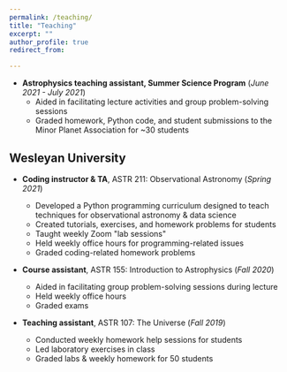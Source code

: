 ```yaml
---
permalink: /teaching/
title: "Teaching"
excerpt: ""
author_profile: true
redirect_from: 

---
```


* **Astrophysics teaching assistant, Summer Science Program** (*June 2021 - July 2021*)
  * Aided in facilitating lecture activities and group problem-solving sessions
  * Graded homework, Python code, and student submissions to the Minor Planet Association for ~30  students

## Wesleyan University

* **Coding instructor & TA**, ASTR 211: Observational Astronomy (*Spring 2021*)
  * Developed a Python programming curriculum designed to teach techniques for observational astronomy & data science
  * Created tutorials, exercises, and homework problems for students
  * Taught weekly Zoom "lab sessions"
  * Held weekly office hours for programming-related issues
  * Graded coding-related homework problems

* **Course assistant**, ASTR 155: Introduction to Astrophysics (*Fall 2020*)
  * Aided in facilitating group problem-solving sessions during lecture
  * Held weekly office hours
  * Graded exams
  
* **Teaching assistant**, ASTR 107: The Universe (*Fall 2019*)
  * Conducted weekly homework help sessions for students
  * Led laboratory exercises in class
  * Graded labs & weekly homework for 50 students

